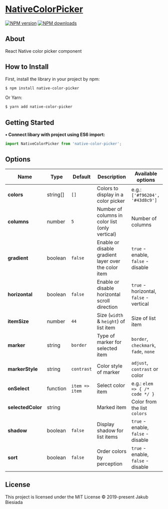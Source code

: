 # [NativeColorPicker](https://github.com/jb1905/native-color-picker)

[![NPM version](http://img.shields.io/npm/v/native-color-picker.svg?style=flat-square)](https://www.npmjs.com/package/native-color-picker)
[![NPM downloads](http://img.shields.io/npm/dm/native-color-picker.svg?style=flat-square)](https://www.npmjs.com/package/native-color-picker)

## About
React Native color picker component

## How to Install
First, install the library in your project by npm:
```sh
$ npm install native-color-picker
```

Or Yarn:
```sh
$ yarn add native-color-picker
```

## Getting Started
**• Connect libary with project using ES6 import:**
```js
import NativeColorPicker from 'native-color-picker';
```

## Options
Name | Type | Default | Description | Available options
-|-|-|-|-
**colors** | string[] | `[]` | Colors to display in a color picker | e.g.: `['#f96204', '#43d8c9']`
**columns** | number | `5` | Number of columns in color list (only vertical) | Number of columns
**gradient** | boolean | `false` | Enable or disable gradient layer over the color item | `true` - enable, `false` - disable
**horizontal** | boolean | `false` | Enable or disable horizontal scroll direction | `true` - horizontal, `false` - vertical
**itemSize** | number | `44` | Size (`width` & `height`) of list item | Size of list item
**marker** | string | `border` | Type of marker for selected item | `border`, `checkmark`, `fade`, `none`
**markerStyle** | string | `contrast` | Color style of marker | `adjust`, `contrast` or color
**onSelect** | function | `item => item` | Select color item | e.g.: `elem => { /* code */ }`
**selectedColor** | string | ` ` | Marked item | Color from the list `colors`
**shadow** | boolean | `false` | Display shadow for list items | `true` - enable, `false` - disable
**sort** | boolean | `false` | Order colors by perception | `true` - enable, `false` - disable

## License
This project is licensed under the MIT License © 2019-present Jakub Biesiada

